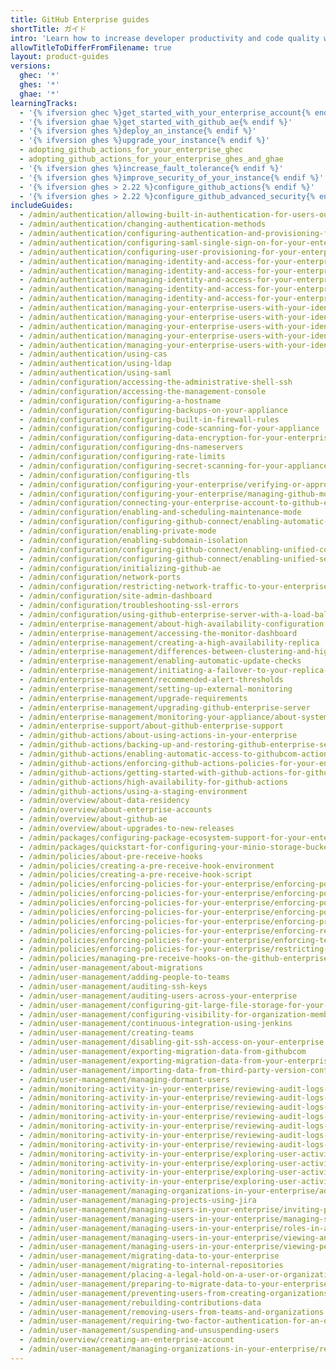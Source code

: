 ```yaml
---
title: GitHub Enterprise guides
shortTitle: ガイド
intro: 'Learn how to increase developer productivity and code quality with {% data variables.product.product_name %}.'
allowTitleToDifferFromFilename: true
layout: product-guides
versions:
  ghec: '*'
  ghes: '*'
  ghae: '*'
learningTracks:
  - '{% ifversion ghec %}get_started_with_your_enterprise_account{% endif %}'
  - '{% ifversion ghae %}get_started_with_github_ae{% endif %}'
  - '{% ifversion ghes %}deploy_an_instance{% endif %}'
  - '{% ifversion ghes %}upgrade_your_instance{% endif %}'
  - adopting_github_actions_for_your_enterprise_ghec
  - adopting_github_actions_for_your_enterprise_ghes_and_ghae
  - '{% ifversion ghes %}increase_fault_tolerance{% endif %}'
  - '{% ifversion ghes %}improve_security_of_your_instance{% endif %}'
  - '{% ifversion ghes > 2.22 %}configure_github_actions{% endif %}'
  - '{% ifversion ghes > 2.22 %}configure_github_advanced_security{% endif %}'
includeGuides:
  - /admin/authentication/allowing-built-in-authentication-for-users-outside-your-identity-provider
  - /admin/authentication/changing-authentication-methods
  - /admin/authentication/configuring-authentication-and-provisioning-for-your-enterprise-using-azure-ad
  - /admin/authentication/configuring-saml-single-sign-on-for-your-enterprise
  - /admin/authentication/configuring-user-provisioning-for-your-enterprise
  - /admin/authentication/managing-identity-and-access-for-your-enterprise/about-identity-and-access-management-for-your-enterprise
  - /admin/authentication/managing-identity-and-access-for-your-enterprise/configuring-saml-single-sign-on-for-your-enterprise
  - /admin/authentication/managing-identity-and-access-for-your-enterprise/configuring-saml-single-sign-on-for-your-enterprise-using-okta
  - /admin/authentication/managing-identity-and-access-for-your-enterprise/managing-team-synchronization-for-organizations-in-your-enterprise
  - /admin/authentication/managing-identity-and-access-for-your-enterprise/switching-your-saml-configuration-from-an-organization-to-an-enterprise-account
  - /admin/authentication/managing-your-enterprise-users-with-your-identity-provider/about-enterprise-managed-users
  - /admin/authentication/managing-your-enterprise-users-with-your-identity-provider/configuring-saml-single-sign-on-for-enterprise-managed-users
  - /admin/authentication/managing-your-enterprise-users-with-your-identity-provider/configuring-scim-provisioning-for-enterprise-managed-users
  - /admin/authentication/managing-your-enterprise-users-with-your-identity-provider/configuring-scim-provisioning-for-enterprise-managed-users-with-okta
  - /admin/authentication/managing-your-enterprise-users-with-your-identity-provider/managing-team-memberships-with-identity-provider-groups
  - /admin/authentication/using-cas
  - /admin/authentication/using-ldap
  - /admin/authentication/using-saml
  - /admin/configuration/accessing-the-administrative-shell-ssh
  - /admin/configuration/accessing-the-management-console
  - /admin/configuration/configuring-a-hostname
  - /admin/configuration/configuring-backups-on-your-appliance
  - /admin/configuration/configuring-built-in-firewall-rules
  - /admin/configuration/configuring-code-scanning-for-your-appliance
  - /admin/configuration/configuring-data-encryption-for-your-enterprise
  - /admin/configuration/configuring-dns-nameservers
  - /admin/configuration/configuring-rate-limits
  - /admin/configuration/configuring-secret-scanning-for-your-appliance
  - /admin/configuration/configuring-tls
  - /admin/configuration/configuring-your-enterprise/verifying-or-approving-a-domain-for-your-enterprise
  - /admin/configuration/configuring-your-enterprise/managing-github-mobile-for-your-enterprise
  - /admin/configuration/connecting-your-enterprise-account-to-github-enterprise-cloud
  - /admin/configuration/enabling-and-scheduling-maintenance-mode
  - /admin/configuration/configuring-github-connect/enabling-automatic-user-license-sync-for-your-enterprise
  - /admin/configuration/enabling-private-mode
  - /admin/configuration/enabling-subdomain-isolation
  - /admin/configuration/configuring-github-connect/enabling-unified-contributions-for-your-enterprise
  - /admin/configuration/configuring-github-connect/enabling-unified-search-for-your-enterprise
  - /admin/configuration/initializing-github-ae
  - /admin/configuration/network-ports
  - /admin/configuration/restricting-network-traffic-to-your-enterprise
  - /admin/configuration/site-admin-dashboard
  - /admin/configuration/troubleshooting-ssl-errors
  - /admin/configuration/using-github-enterprise-server-with-a-load-balancer
  - /admin/enterprise-management/about-high-availability-configuration
  - /admin/enterprise-management/accessing-the-monitor-dashboard
  - /admin/enterprise-management/creating-a-high-availability-replica
  - /admin/enterprise-management/differences-between-clustering-and-high-availability-ha
  - /admin/enterprise-management/enabling-automatic-update-checks
  - /admin/enterprise-management/initiating-a-failover-to-your-replica-appliance
  - /admin/enterprise-management/recommended-alert-thresholds
  - /admin/enterprise-management/setting-up-external-monitoring
  - /admin/enterprise-management/upgrade-requirements
  - /admin/enterprise-management/upgrading-github-enterprise-server
  - /admin/enterprise-management/monitoring-your-appliance/about-system-logs
  - /admin/enterprise-support/about-github-enterprise-support
  - /admin/github-actions/about-using-actions-in-your-enterprise
  - /admin/github-actions/backing-up-and-restoring-github-enterprise-server-with-github-actions-enabled
  - /admin/github-actions/enabling-automatic-access-to-githubcom-actions-using-github-connect
  - /admin/github-actions/enforcing-github-actions-policies-for-your-enterprise
  - /admin/github-actions/getting-started-with-github-actions-for-github-enterprise-server
  - /admin/github-actions/high-availability-for-github-actions
  - /admin/github-actions/using-a-staging-environment
  - /admin/overview/about-data-residency
  - /admin/overview/about-enterprise-accounts
  - /admin/overview/about-github-ae
  - /admin/overview/about-upgrades-to-new-releases
  - /admin/packages/configuring-package-ecosystem-support-for-your-enterprise
  - /admin/packages/quickstart-for-configuring-your-minio-storage-bucket-for-github-packages
  - /admin/policies/about-pre-receive-hooks
  - /admin/policies/creating-a-pre-receive-hook-environment
  - /admin/policies/creating-a-pre-receive-hook-script
  - /admin/policies/enforcing-policies-for-your-enterprise/enforcing-policies-for-advanced-security-in-your-enterprise
  - /admin/policies/enforcing-policies-for-your-enterprise/enforcing-policies-for-dependency-insights-in-your-enterprise
  - /admin/policies/enforcing-policies-for-your-enterprise/enforcing-policies-for-github-actions-in-your-enterprise
  - /admin/policies/enforcing-policies-for-your-enterprise/enforcing-policies-for-security-settings-in-your-enterprise
  - /admin/policies/enforcing-policies-for-your-enterprise/enforcing-project-board-policies-in-your-enterprise
  - /admin/policies/enforcing-policies-for-your-enterprise/enforcing-repository-management-policies-in-your-enterprise
  - /admin/policies/enforcing-policies-for-your-enterprise/enforcing-team-policies-in-your-enterprise
  - /admin/policies/enforcing-policies-for-your-enterprise/restricting-email-notifications-for-your-enterprise
  - /admin/policies/managing-pre-receive-hooks-on-the-github-enterprise-server-appliance
  - /admin/user-management/about-migrations
  - /admin/user-management/adding-people-to-teams
  - /admin/user-management/auditing-ssh-keys
  - /admin/user-management/auditing-users-across-your-enterprise
  - /admin/user-management/configuring-git-large-file-storage-for-your-enterprise
  - /admin/user-management/configuring-visibility-for-organization-membership
  - /admin/user-management/continuous-integration-using-jenkins
  - /admin/user-management/creating-teams
  - /admin/user-management/disabling-git-ssh-access-on-your-enterprise
  - /admin/user-management/exporting-migration-data-from-githubcom
  - /admin/user-management/exporting-migration-data-from-your-enterprise
  - /admin/user-management/importing-data-from-third-party-version-control-systems
  - /admin/user-management/managing-dormant-users
  - /admin/monitoring-activity-in-your-enterprise/reviewing-audit-logs-for-your-enterprise/about-the-audit-log-for-your-enterprise
  - /admin/monitoring-activity-in-your-enterprise/reviewing-audit-logs-for-your-enterprise/accessing-the-audit-log-for-your-enterprise
  - /admin/monitoring-activity-in-your-enterprise/reviewing-audit-logs-for-your-enterprise/searching-the-audit-log-for-your-enterprise
  - /admin/monitoring-activity-in-your-enterprise/reviewing-audit-logs-for-your-enterprise/exporting-audit-log-activity-for-your-enterprise
  - /admin/monitoring-activity-in-your-enterprise/reviewing-audit-logs-for-your-enterprise/streaming-the-audit-log-for-your-enterprise
  - /admin/monitoring-activity-in-your-enterprise/reviewing-audit-logs-for-your-enterprise/using-the-audit-log-api-for-your-enterprise
  - /admin/monitoring-activity-in-your-enterprise/reviewing-audit-logs-for-your-enterprise/audit-log-events-for-your-enterprise
  - /admin/monitoring-activity-in-your-enterprise/exploring-user-activity/activity-dashboard
  - /admin/monitoring-activity-in-your-enterprise/exploring-user-activity/viewing-push-logs
  - /admin/monitoring-activity-in-your-enterprise/exploring-user-activity/log-forwarding
  - /admin/monitoring-activity-in-your-enterprise/exploring-user-activity/managing-global-webhooks
  - /admin/user-management/managing-organizations-in-your-enterprise/adding-organizations-to-your-enterprise
  - /admin/user-management/managing-projects-using-jira
  - /admin/user-management/managing-users-in-your-enterprise/inviting-people-to-manage-your-enterprise
  - /admin/user-management/managing-users-in-your-enterprise/managing-support-entitlements-for-your-enterprise
  - /admin/user-management/managing-users-in-your-enterprise/roles-in-an-enterprise
  - /admin/user-management/managing-users-in-your-enterprise/viewing-and-managing-a-users-saml-access-to-your-enterprise
  - /admin/user-management/managing-users-in-your-enterprise/viewing-people-in-your-enterprise
  - /admin/user-management/migrating-data-to-your-enterprise
  - /admin/user-management/migrating-to-internal-repositories
  - /admin/user-management/placing-a-legal-hold-on-a-user-or-organization
  - /admin/user-management/preparing-to-migrate-data-to-your-enterprise
  - /admin/user-management/preventing-users-from-creating-organizations
  - /admin/user-management/rebuilding-contributions-data
  - /admin/user-management/removing-users-from-teams-and-organizations
  - /admin/user-management/requiring-two-factor-authentication-for-an-organization
  - /admin/user-management/suspending-and-unsuspending-users
  - /admin/overview/creating-an-enterprise-account
  - /admin/user-management/managing-organizations-in-your-enterprise/restoring-a-deleted-organization
---
```


